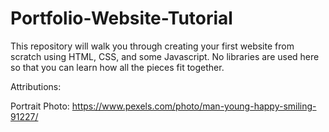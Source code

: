 # Portfolio-Website-Tutorial
This repository will walk you through creating your first website from scratch using HTML, CSS, and some Javascript. No libraries are used here so that you can learn how all the pieces fit together.

Attributions:

Portrait Photo:
 https://www.pexels.com/photo/man-young-happy-smiling-91227/

